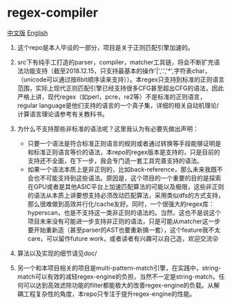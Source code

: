 # regex-compiler

[中文版](README-CN.md) [English](README.md)

1. 这个repo是本人毕设的一部分，项目是关于正则匹配引擎加速的。

2. src下有纯手工打造的parser，compiler，matcher工具链，将会不断扩充语法功能支持（截至2018.12.15，只支持最基本的操作'|','.','*',字符表char，（unicode可以通过按8bit顺序读来支持））。本regex只支持到标准的正则语言范围，实际上现代正则匹配引擎已经支持很多CFG甚至超出CFG的语法，因此严格上讲，现代regex（如perl，pcre，re2等）不是标准的正则语言，regular language是他们支持的语言的一个真子集，详细的相关自动机理论/计算语言理论请参考有关教科书。

3. 为什么不支持那些非标准的语法呢？这里我认为有必要先做出声明：

    - 只要一个语法是符合标准正则语言的规则或者通过转换等手段能够证明是和标准正则语言等价的语法，本repo的regex版本是支持的，只是目前的支持还不全面，在下一步，我会专门造一套工具完善支持的语法。
    - 如果一个语法本质上是非正则的，比如back-reference，那么未来我既不会也不可能支持到这些语法。原因是，这个项目的一个重要的目的是探索在GPU或者是其他ASIC平台上加速匹配算法的可能以及极限，这些非正则的语法从本质上讲要想支持必须改动匹配算法，采用类似dfs的方式支持，那么很难做到高效并行化/cache友好。同时，一个很强大的regex库：hyperscan，也是不支持这一类非正则的语法的。当然，这也不是说这个项目未来没有可能进一步支持非正则的语法，只是可能从matcher这一步要开始重新造（甚至parser的AST也要重新搞一套），这个feature我不太care，可以留作future work，或者读者有兴趣可以自己造，欢迎交流😝

4. 算法以及实现的细节请见doc/

5. 另一个和本项目相关的项目是multi-pattern-match引擎，在实践中，string-match可以有效的减轻regex-engine的负担，当然不一定是string-match，任何可以达到高效滤除功能的filter都能极大的改善regex-engine的负载。从解耦工程复杂性的角度，本repo只专注于提升regex-engine的性能。

